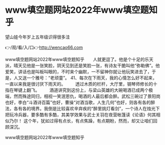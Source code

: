 # www填空题网站2022年www填空题知乎
望山娃今年岁上五年级识得很多洼

👉/观/看/入/口👉http://wencao66.com

www填空题网站2022年www填空题知乎　　人就更逗了。他是个十足的乐天派，晴天见他是一张笑脸，阴天见到还是笑脸一张，有诗友干脆叫他“弥勒佛”。他爱笑，讲话也是叫板叫眼的，不时来个幽默，一不留神你就让他玩笑进去了，于是，人又送一个雅号：“老顽童”。
	41、每次在下雨天，我的心情怎么好不起来，一直以来我是很讨厌下雨天的。
　　透过木质的栏杆，大厅里，钢琴师修长的十指在琴键上翻飞。
　　酒道讲究到这份上，与梁山英雄的大碗喝酒已成两个极端，然而殊途同归，相视一笑泯恩仇，喝酒的人最后都会醉。武松三碗过了景阳岗也好，李白“斗酒诗百篇”也好，曹操“对酒当歌，人生几何”也好，则各有各的醉法，各有各的境界。我倒是比较喜欢辛弃疾的“醉里挑灯看剑”，一个诗人在烛光下把玩冷兵器，要多酷有多酷，其美学效果与武士关羽在夜营帐篷读《论语》何其相似乃尔！
这个年，犹如过得有点长，有点焦躁，有点期盼，然而，却又让咱们回顾深沉。

www填空题网站2022年www填空题知乎
